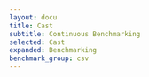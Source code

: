 ```yaml
---
layout: docu
title: Cast
subtitle: Continuous Benchmarking
selected: Cast
expanded: Benchmarking
benchmark_group: csv
---
```


